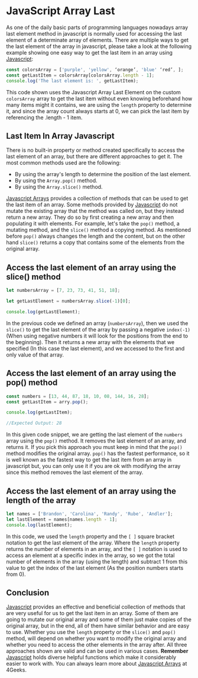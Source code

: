 # JavaScript Array Last

As one of the daily basic parts of programming languages nowadays array last element method in javascript is normally used for accessing the last element of a determinate array of elements. There are multiple ways to get the last element of the array in javascript, please take a look at the following example showing one easy way to get the last item in an array using [Javascript](https://4geeks.com/lesson/what-is-javascript-learn-to-code-in-javascript):

```js
const colorsArray = ['purple', 'yellow', ‘orange’, 'blue' ‘red’, ];
const getLastItem = colorsArray[colorsArray.length - 1];
console.log('The last element is: ', getLastItem);
```

This code shown uses the Javascript Array Last Element on the custom `colorsArray` array to get the last item without even knowing beforehand how many items might it contains, we are using the `length` property to determine it, and since the array count always starts at 0, we can pick the last item by referencing the <array>.length - 1 item.

## Last Item In Array Javascript

There is no built-in property or method created specifically to access the last element of an array, but there are different approaches to get it. The most common methods used are the following:

- By using the array's length to determine the position of the last element.
- By using the `Array.pop()` method.
- By using the `Array.slice()` method.

[Javascript Arrays]( https://4geeks.com/lesson/what-is-an-array-define-array) provides a collection of methods that can be used to get the last item of an array. Some methods provided by [Javascript](https://4geeks.com/lesson/what-is-javascript-learn-to-code-in-javascript) do not mutate the existing array that the method was called on, but they instead return a new array. They do so by first creating a new array and then populating it with elements. For example, let's take the `pop()` method, a mutating method, and the `slice()` method a copying method. As mentioned before `pop()` always changes the length and the content, but on the other hand `slice()` returns a copy that contains some of the elements from the original array.

## Access the last element of an array using the slice() method

```js
let numbersArray = [7, 23, 73, 41, 51, 18];

let getLastElement = numbersArray.slice(-1)[0];

console.log(getLastElement);
```

In the previous code we defined an array (`numbersArray`), then we used the `slice()` to get the last element of the array by passing a negative `index(-1)` (When using negative numbers it will look for the positions from the end to the beginning). Then it returns a new array with the elements that we specified (In this case the last element), and we accessed to the first and only value of that array.

## Access the last element of an array using the pop() method

```js
const numbers = [13, 44, 87, 18, 10, 08, 144, 16, 28];
const getLastItem = arry.pop();

console.log(getLastItem);

//Expected Output: 28
```

In this given code snippet, we are getting the last element of the `numbers` array using the `pop()` method. It removes the last element of an array, and returns it. If you pick this approach you must keep in mind that the `pop()` method modifies the original array. `pop()` has the fastest performance, so it is well known as the fastest way to get the last item from an array in javascript but, you can only use it if you are ok with modifying the array since this method removes the last element of the array.
  
## Access the last element of an array using the length of the array

```js
let names = ['Brandon', 'Carolina', 'Randy', 'Rube', 'Andler'];
let lastElement = names[names.length - 1];
console.log(lastElement);
```

In this code, we used the `length` property and the `[ ]` square bracket notation to get the last element of the array. Where the `length` property returns the number of elements in an array, and the `[ ]` notation is used to access an element at a specific index in the array, so we got the total number of elements in the array (using the length) and subtract 1 from this value to get the index of the last element (As the position numbers starts from 0).

## Conclusion

[Javascript](https://4geeks.com/lesson/what-is-javascript-learn-to-code-in-javascript) provides an effective and beneficial collection of methods that are very useful for us to get the last item in an array. Some of them are going to mutate our original array and some of them just make copies of the original array, but in the end, all of them have similar behavior and are easy to use.  Whether you use the `length` property or the `slice()` and `pop()` method, will depend on whether you want to modify the original array and whether you need to access the other elements in the array after. All three approaches shown are valid and can be used in various cases. **Remember** [Javascript](https://4geeks.com/lesson/what-is-javascript-learn-to-code-in-javascript) holds diverse helpful functions which make it considerably easier to work with. You can always learn more about [Javascript Arrays](https://4geeks.com/lesson/what-is-an-array-define-array) at 4Geeks.

